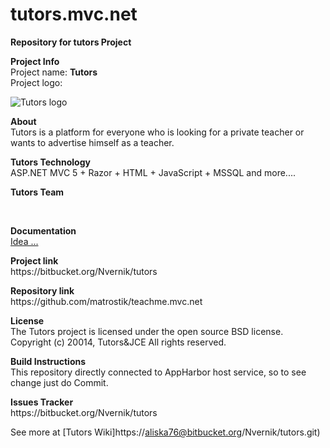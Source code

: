 tutors.mvc.net
===============

<p><b>Repository for tutors Project</b></p>
<p>
<b>Project Info</b><br>
Project name: <b>Tutors</b><br>
Project logo:<br>
</p>

![Tutors logo](http://s020.radikal.ru/i703/1410/88/2b270a876d6b.jpg)

<p>
<b>About</b><br>
Tutors is a platform for everyone who is looking for a private teacher or wants to advertise himself as a teacher.
</p>

<p>
<b>Tutors Technology</b><br>
ASP.NET MVC 5 + Razor + HTML + JavaScript + MSSQL and more....<br>
</p>


<b>Tutors Team</b><br>

<br>

<b>Documentation</b><br>
[Idea ...](https://onedrive.live.com/view.aspx?cid=0094C30C270D9ABF&resid=94C30C270D9ABF%21148&app=Word&authkey=%21AJ04l3zj1czGrIo&wdo=1)<br>

<p>
<b>Project link</b><br>
https://bitbucket.org/Nvernik/tutors
</p>

<p>
<b>Repository link</b><br>
https://github.com/matrostik/teachme.mvc.net
</p>

<p>
<b>License</b><br>
The Tutors project is licensed under the open source BSD license.<br>
Copyright (c) 20014, Tutors&JCE
All rights reserved.
</p>

<p>
<b>Build Instructions</b><br>
This repository directly connected to AppHarbor host service, so to see change just do Commit.
</p>

<p>
<b>Issues Tracker</b><br>
https://bitbucket.org/Nvernik/tutors
</p>


See more at [Tutors Wiki]https://aliska76@bitbucket.org/Nvernik/tutors.git)